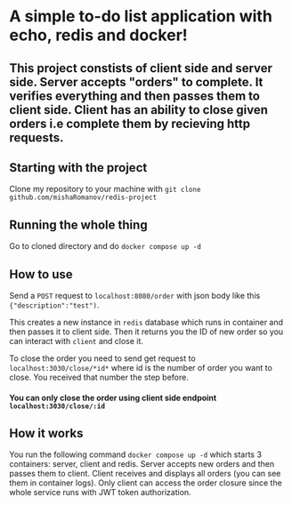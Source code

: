 # A simple to-do list application with echo, redis and docker! 

## This project constists of client side and server side. Server accepts "orders" to complete. It verifies everything and then passes them to client side. Client has an ability to close given orders i.e complete them by recieving http requests.

## Starting with the project 
Clone my repository to your machine with ```git clone github.com/mishaRomanov/redis-project```
## Running the whole thing
Go to cloned directory and do ``docker compose up -d``
## How to use 
Send a `POST` request to `localhost:8080/order` with json body like this `{"description":"test")`.

This creates a new instance in `redis` database which runs in container and then passes it to client side.
Then it returns you the ID of new order so you can interact with `client` and close it.

To close the order you need to send get request to `localhost:3030/close/*id*` where id is the number of order you want to close. You received that number the step before.
#### You can only close the order using client side endpoint `localhost:3030/close/:id`
## How it works
You run the following command `docker compose up -d` which starts 3 containers: server, client and redis.
Server accepts new orders and then passes them to client. Client receives and displays all orders (you can see them in container logs). 
Only client can access the order closure since the whole service runs with JWT token authorization. 
